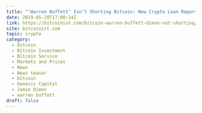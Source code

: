 ```yaml
---
title: "‘Warren Buffett’ Isn’t Shorting Bitcoin: New Crypto Loan Report Concludes"
date: 2019-05-20T17:00:14Z
link: https://bitcoinist.com/bitcoin-warren-buffett-dimon-not-shorting/?utm_medium=RSS&utm_source=hune
site: bitcoinist.com
topic: crypto
category:
  - Bitcoin
  - Bitcoin Investment
  - Bitcoin Service
  - Markets and Prices
  - News
  - News teaser
  - bitcoin
  - Genesis Capital
  - Jamie Dimon
  - warren buffett
draft: false
---
```


